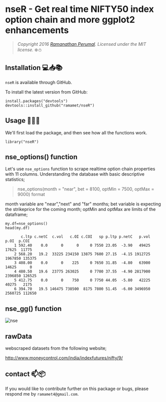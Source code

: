 nseR - Get real time NIFTY50 index option chain and more ggplot2 enhancements
===========================================================================

> *Copyright 2016 [Ramanathan Perumal](http://github.com/ramamet). Licensed under
> the MIT license.*
:snowflake::snowman:

Installation :computer::inbox_tray::books:
------------
`nseR` is available through GitHub.

To install the latest version from GitHub:

    install.packages("devtools")
    devtools::install_github("ramamet/nseR")
    

Usage :office::wrench::card_index:
-----

We'll first load the package, and then see how all the
functions work.
   
    library("nseR")

nse_options() function
-----
Let's use `nse_options` function to scrape realtime option chain properties with 11 columns.
Understanding the database with basic descriptive statistics;

>nse_options(month = "near", bet = 8100, optMin = 7500, optMax = 9000) format

month variable are "near","next" and "far" months;
bet variable is expecting the strikeprice for the coming month;
optMin and optMax are limits of the dataframe;

    my.df=nse_options()
    head(my.df)
    
           c.ltp c.netC  c.vol   c.OI c.COI   sp p.ltp p.netC   p.vol    p.OI  p.COI
        1 592.40    0.0      0      0     0 7550 23.05  -3.90   49425   17625  11775
        2 568.20   19.2  33225 234150 13875 7600 27.15  -4.15 1912725 1967850 135375
        3 408.00    0.0      0    225     0 7650 31.85  -4.80   63900   14625      0
        4 480.50   19.6  23775 263025     0 7700 37.55  -4.90 2817900 2396850 126525
        5 412.75    0.0      0    750     0 7750 44.05  -5.80   42225   40275   2175
        6 394.70   19.5 146475 738500  8175 7800 51.45  -6.00 3496950 2560725 112650


nse_gg() function
-----

![nse](https://cloud.githubusercontent.com/assets/16385390/20681234/fe83fb1e-b5a2-11e6-8c75-98d8b92c2966.png)

rawData 
-----
webscraped datasets from the following website;


http://www.moneycontrol.com/india/indexfutures/nifty/9/


contact :mailbox::package:
-----
If you would like to contribute further on this package or bugs, please respond me by `ramamet4@gmail.com`.   

